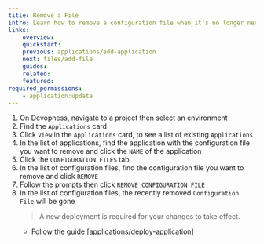 ```yaml
---
title: Remove a File
intro: Learn how to remove a configuration file when it's no longer needed
links:
    overview:
    quickstart:
    previous: applications/add-application
    next: files/add-file
    guides:
    related:
    featured:
required_permissions:
    - application:update
---
```


1. On Devopness, navigate to a project then select an environment
1. Find the `Applications` card
1. Click `View` in the `Applications` card, to see a list of existing `Applications`
1. In the list of applications, find the application with the configuration file you want to remove and click the `NAME` of the application
1. Click the `CONFIGURATION FILES` tab
1. In the list of configuration files, find the configuration file you want to remove and click `REMOVE`
1. Follow the prompts then click `REMOVE CONFIGURATION FILE`
1. In the list of configuration files, the recently removed `Configuration File` will be gone
    > A new deployment is required for your changes to take effect.
      - Follow the guide [applications/deploy-application]
